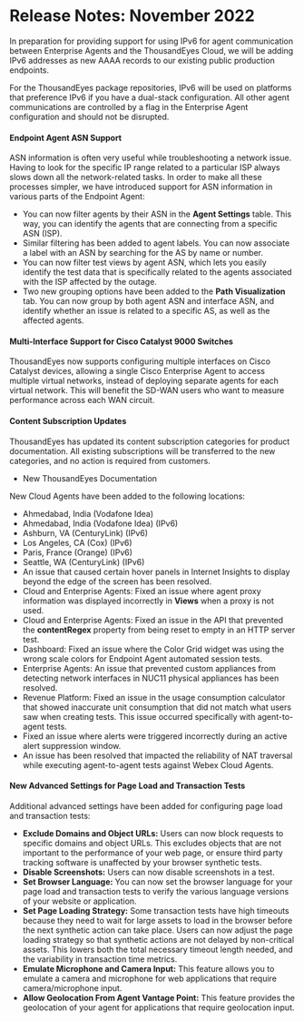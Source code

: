 # Release Notes: November 2022

In preparation for providing support for using IPv6 for agent communication between Enterprise Agents and the ThousandEyes Cloud, we will be adding IPv6 addresses as new AAAA records to our existing public production endpoints.

For the ThousandEyes package repositories, IPv6 will be used on platforms that preference IPv6 if you have a dual-stack configuration. All other agent communications are controlled by a flag in the Enterprise Agent configuration and should not be disrupted.

#### Endpoint Agent ASN Support <a href="#endpoint-agent-asn-support" id="endpoint-agent-asn-support"></a>

ASN information is often very useful while troubleshooting a network issue. Having to look for the specific IP range related to a particular ISP always slows down all the network-related tasks. In order to make all these processes simpler, we have introduced support for ASN information in various parts of the Endpoint Agent:

* You can now filter agents by their ASN in the **Agent Settings** table. This way, you can identify the agents that are connecting from a specific ASN (ISP).
* Similar filtering has been added to agent labels. You can now associate a label with an ASN by searching for the AS by name or number.
* You can now filter test views by agent ASN, which lets you easily identify the test data that is specifically related to the agents associated with the ISP affected by the outage.
* Two new grouping options have been added to the **Path Visualization** tab. You can now group by both agent ASN and interface ASN, and identify whether an issue is related to a specific AS, as well as the affected agents.

#### Multi-Interface Support for Cisco Catalyst 9000 Switches <a href="#multi-interface-support-for-cisco-catalyst-9000-switches" id="multi-interface-support-for-cisco-catalyst-9000-switches"></a>

ThousandEyes now supports configuring multiple interfaces on Cisco Catalyst devices, allowing a single Cisco Enterprise Agent to access multiple virtual networks, instead of deploying separate agents for each virtual network. This will benefit the SD-WAN users who want to measure performance across each WAN circuit.

#### Content Subscription Updates <a href="#content-subscription-updates" id="content-subscription-updates"></a>

ThousandEyes has updated its content subscription categories for product documentation. All existing subscriptions will be transferred to the new categories, and no action is required from customers.

* New ThousandEyes Documentation

New Cloud Agents have been added to the following locations:

* Ahmedabad, India (Vodafone Idea)
* Ahmedabad, India (Vodafone Idea) (IPv6)
* Ashburn, VA (CenturyLink) (IPv6)
* Los Angeles, CA (Cox) (IPv6)
* Paris, France (Orange) (IPv6)
* Seattle, WA (CenturyLink) (IPv6)
* An issue that caused certain hover panels in Internet Insights to display beyond the edge of the screen has been resolved.
* Cloud and Enterprise Agents: Fixed an issue where agent proxy information was displayed incorrectly in **Views** when a proxy is not used.
* Cloud and Enterprise Agents: Fixed an issue in the API that prevented the **contentRegex** property from being reset to empty in an HTTP server test.
* Dashboard: Fixed an issue where the Color Grid widget was using the wrong scale colors for Endpoint Agent automated session tests.
* Enterprise Agents: An issue that prevented custom appliances from detecting network interfaces in NUC11 physical appliances has been resolved.
* Revenue Platform: Fixed an issue in the usage consumption calculator that showed inaccurate unit consumption that did not match what users saw when creating tests. This issue occurred specifically with agent-to-agent tests.
* Fixed an issue where alerts were triggered incorrectly during an active alert suppression window.
* An issue has been resolved that impacted the reliability of NAT traversal while executing agent-to-agent tests against Webex Cloud Agents.

#### New Advanced Settings for Page Load and Transaction Tests <a href="#new-advanced-settings-for-page-load-and-transaction-tests" id="new-advanced-settings-for-page-load-and-transaction-tests"></a>

Additional advanced settings have been added for configuring page load and transaction tests:

* **Exclude Domains and Object URLs:** Users can now block requests to specific domains and object URLs. This excludes objects that are not important to the performance of your web page, or ensure third party tracking software is unaffected by your browser synthetic tests.
* **Disable Screenshots:** Users can now disable screenshots in a test.
* **Set Browser Language:** You can now set the browser language for your page load and transaction tests to verify the various language versions of your website or application.
* **Set Page Loading Strategy:** Some transaction tests have high timeouts because they need to wait for large assets to load in the browser before the next synthetic action can take place. Users can now adjust the page loading strategy so that synthetic actions are not delayed by non-critical assets. This lowers both the total necessary timeout length needed, and the variability in transaction time metrics.
* **Emulate Microphone and Camera Input:** This feature allows you to emulate a camera and microphone for web applications that require camera/microphone input.
* **Allow Geolocation From Agent Vantage Point:** This feature provides the geolocation of your agent for applications that require geolocation input.

